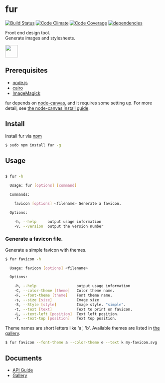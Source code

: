 fur
===

[![Build Status][my_travis_badge_url]][my_travis_url]
[![Code Climate][my_codeclimate_badge_url]][my_codeclimate_url]
[![Code Coverage][my_codeclimate_coverage_badge_url]][my_codeclimate_url]
[![dependencies][my_gemnasium_badge_url]][my_gemnasium_url]

Front end design tool.    
Generate images and stylesheets.   

<a href="https://nodei.co/npm/fur/"><img src="https://nodei.co/npm/fur.png" height="40"></a>

Prerequisites
------

+ [node.js][nodejs_url]
+ [cairo][cairo_url]
+ [ImageMagick][image_magick_url]

fur depends on [node-canvas][node_canvas_url], and it requires some setting up.
For more detail, see [the node-canvas install guide][node_canvas_install_wiki_url].


Install
------

Install fur via [npm][npm_url]

```bash
$ sudo npm install fur -g
```

Usage
------

```bash

$ fur -h

  Usage: fur [options] [command]

  Commands:

    favicon [options] <filename> Generate a favicon.

  Options:

    -h, --help     output usage information
    -V, --version  output the version number
```

### Generate a favicon file.

Generate a simple favicon with themes.

```bash
$ fur favicon -h

  Usage: favicon [options] <filename>

  Options:

    -h, --help                  output usage information
    -C, --color-theme [theme]   Color theme name.
    -F, --font-theme [theme]    Font theme name.
    -s, --size [size]           Image size
    -S, --Style [style]         Image style. "simple".
    -t, --text [text]           Text to print on favicon.
    -L, --text-left [position]  Text left position.
    -T, --text-top [position]   Text top position.
```

Theme names are short letters like 'a', 'b'.
Available themes are listed in [the gallery][my_gallery_url].

```bash
$ fur favicon --font-theme a --color-theme e --text k my-favicon.svg
```




Documents
------
+ [API Guide][my_apiguide_url]
+ [Gallery][my_gallery_url]

[nodejs_url]: http://nodejs.org/
[npm_url]: https://www.npmjs.org/
[grunt_url]: http://gruntjs.com/
[grunt_badge_url]: http://cdn.gruntjs.com/builtwith.png
[cairo_url]: http://cairographics.org/
[inkscape_url]: http://www.inkscape.org/en/
[node_canvas_url]: https://www.npmjs.org/package/canvas
[node_canvas_install_wiki_url]: https://github.com/LearnBoost/node-canvas/wiki/_pages
[image_magick_url]: http://www.imagemagick.org/
[my_codeclimate_coverage_badge_url]: http://img.shields.io/codeclimate/coverage/github/tick-tack/fur.svg?style=flat
[my_travis_url]: https://travis-ci.org/tick-tack/fur
[my_travis_badge_url]: http://img.shields.io/travis/tick-tack/fur.svg?style=flat
[my_apiguide_url]: http://tick-tack.github.io/fur/apiguide/
[my_gallery_url]: http://tick-tack.github.io/fur/gallery/
[my_codeclimate_url]: http://codeclimate.com/github/tick-tack/fur
[my_codeclimate_badge_url]: http://img.shields.io/codeclimate/github/tick-tack/fur.svg?style=flat
[my_codeclimate_coverage_badge_url]: http://img.shields.io/codeclimate/coverage/github/tick-tack/fur.svg?style=flat
[my_gemnasium_url]: http://gemnasium.com/tick-tack/fur
[my_gemnasium_badge_url]: http://img.shields.io/gemnasium/tick-tack/fur.svg?style=flat


